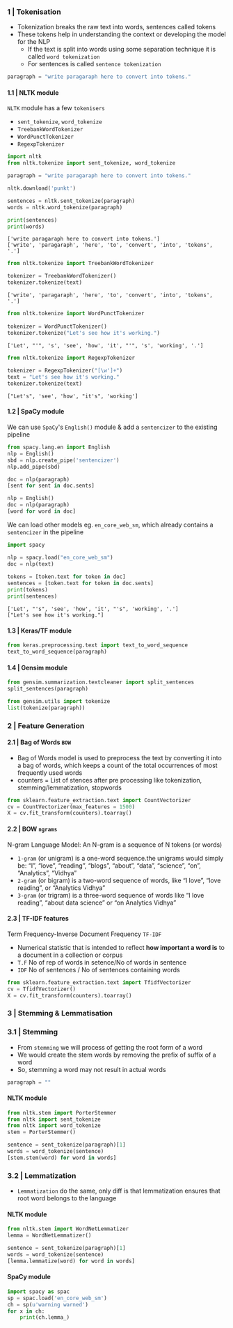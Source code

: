 
### 1 | Tokenisation

- Tokenization breaks the raw text into words, sentences called tokens
- These tokens help in understanding the context or developing the model for the NLP
  - If the text is split into words using some separation technique it is called `word tokenization`
  - For sentences is called `sentence tokenization`

```python
paragraph = "write paragaraph here to convert into tokens."
```

#### 1.1 | NLTK module

`NLTK` module has a few `tokenisers`

- `sent_tokenize`, `word_tokenize`
- `TreebankWordTokenizer`
- `WordPunctTokenizer`
- `RegexpTokenizer`

```python
import nltk
from nltk.tokenize import sent_tokenize, word_tokenize

paragraph = "write paragaraph here to convert into tokens."

nltk.download('punkt')

sentences = nltk.sent_tokenize(paragraph)
words = nltk.word_tokenize(paragraph)

print(sentences)
print(words)
```

```
['write paragaraph here to convert into tokens.']
['write', 'paragaraph', 'here', 'to', 'convert', 'into', 'tokens', '.']
```
  
```python
from nltk.tokenize import TreebankWordTokenizer

tokenizer = TreebankWordTokenizer()
tokenizer.tokenize(text)
```

```
['write', 'paragaraph', 'here', 'to', 'convert', 'into', 'tokens', '.']
```

```python
from nltk.tokenize import WordPunctTokenizer
  
tokenizer = WordPunctTokenizer()
tokenizer.tokenize("Let's see how it's working.")
```

```
['Let', "'", 's', 'see', 'how', 'it', "'", 's', 'working', '.']
```

```python
from nltk.tokenize import RegexpTokenizer
  
tokenizer = RegexpTokenizer("[\w']+")
text = "Let's see how it's working."
tokenizer.tokenize(text)
```

```
["Let's", 'see', 'how', "it's", 'working']
```

#### 1.2 | SpaCy module

We can use `SpaCy`'s `English()` module & add a `sentencizer` to the existing pipeline

```python
from spacy.lang.en import English
nlp = English()
sbd = nlp.create_pipe('sentencizer')
nlp.add_pipe(sbd)

doc = nlp(paragraph)
[sent for sent in doc.sents]

nlp = English()
doc = nlp(paragraph)
[word for word in doc]
```

We can load other models eg. `en_core_web_sm`, which already contains a `sentencizer` in the pipeline

```python
import spacy

nlp = spacy.load("en_core_web_sm")
doc = nlp(text)
    
tokens = [token.text for token in doc]
sentences = [token.text for token in doc.sents]
print(tokens)
print(sentences)
```

```
['Let', "'s", 'see', 'how', 'it', "'s", 'working', '.']
["Let's see how it's working."]
```

#### 1.3 | Keras/TF module

```python
from keras.preprocessing.text import text_to_word_sequence
text_to_word_sequence(paragraph)
```

#### 1.4 | Gensim module

```python
from gensim.summarization.textcleaner import split_sentences
split_sentences(paragraph)

from gensim.utils import tokenize
list(tokenize(paragraph))
```

### 2 | Feature Generation

#### 2.1 | Bag of Words `BOW`

- Bag of Words model is used to preprocess the text by converting it into a bag of words, which keeps a count of the total occurrences of most frequently used words
- counters = List of stences after pre processing like tokenization, stemming/lemmatization, stopwords

```python
from sklearn.feature_extraction.text import CountVectorizer
cv = CountVectorizer(max_features = 1500)
X = cv.fit_transform(counters).toarray()
```

#### 2.2 | BOW `ngrams`

N-gram Language Model:  An N-gram is a sequence of N tokens (or words)

- `1-gram` (or unigram) is a one-word sequence.the unigrams would simply be: “I”, “love”, “reading”, “blogs”, “about”, “data”, “science”, “on”, “Analytics”, “Vidhya”
- `2-gram` (or bigram) is a two-word sequence of words, like “I love”, “love reading”, or “Analytics Vidhya”
- `3-gram` (or trigram) is a three-word sequence of words like “I love reading”, “about data science” or “on Analytics Vidhya”


#### 2.3 | TF-IDF features

Term Frequency-Inverse Document Frequency `TF-IDF`

- Numerical statistic that is intended to reflect **how important a word is** to a document in a collection or corpus
- `T.F`  No of rep of words in setence/No of words in sentence
- `IDF` No of sentences / No of sentences containing words

```python
from sklearn.feature_extraction.text import TfidfVectorizer
cv = TfidfVectorizer()
X = cv.fit_transform(counters).toarray()
```

### 3 | Stemming & Lemmatisation

### 3.1 | Stemming

- From `stemming` we will process of getting the root form of a word 
- We would create the stem words by removing the prefix of suffix of a word
- So, stemming a word may not result in actual words

```python
paragraph = ""
```

#### NLTK module

```python
from nltk.stem import PorterStemmer
from nltk import sent_tokenize
from nltk import word_tokenize
stem = PorterStemmer()

sentence = sent_tokenize(paragraph)[1]
words = word_tokenize(sentence)
[stem.stem(word) for word in words]
```

### 3.2 | Lemmatization

- `Lemmatization` do the same, only diff is that lemmatization ensures that root word belongs to the language

#### NLTK module 

```python
from nltk.stem import WordNetLemmatizer
lemma = WordNetLemmatizer()

sentence = sent_tokenize(paragraph)[1]
words = word_tokenize(sentence)
[lemma.lemmatize(word) for word in words]
```

#### SpaCy module

```python
import spacy as spac
sp = spac.load('en_core_web_sm')
ch = sp(u'warning warned')
for x in ch:
    print(ch.lemma_)
```
